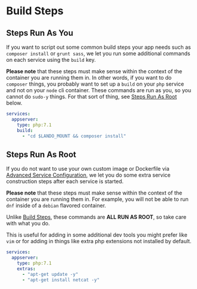 Build Steps
===========

Steps Run As You
----------------

If you want to script out some common build steps your app needs such as `composer install` or `grunt sass`, we let you run some additional commands on each service using the `build` key.

**Please note** that these steps must make sense within the context of the container you are running them in. In other words, if you want to do `composer` things, you probably want to set up a `build` on your `php` service and not on your `node` cli container. These commands are run as you, so you cannot do `sudo-y` things. For that sort of thing, see [Steps Run As Root](#steps-run-as-root) below.

```yml
services:
  appserver:
    type: php:7.1
    build:
      - "cd $LANDO_MOUNT && composer install"
```

Steps Run As Root
----------------

If you do not want to use your own custom image or Dockerfile via [Advanced Service Configuration](./advanced.md), we let you do some extra service construction steps after each service is started.

**Please note** that these steps must make sense within the context of the container you are running them in. For example, you will not be able to run `dnf` inside of a `debian` flavored container.

Unlike [Build Steps](#build-steps), these commands are **ALL RUN AS ROOT**, so take care with what you do.

This is useful for adding in some additional dev tools you might prefer like `vim` or for adding in things like extra php extensions not installed by default.

```yml
services:
  appserver:
    type: php:7.1
    extras:
      - "apt-get update -y"
      - "apt-get install netcat -y"
```
